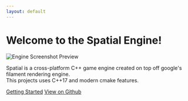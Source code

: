 ```yaml
---
layout: default
---
```


<h1 class="text-center">Welcome to the Spatial Engine!</h1>

<div class="d-flex" style="flex-direction: column; align-items: center;">
    <img src="{{site.baseurl}}/assets/preview.png" alt="Engine Screenshot Preview"/>
    <p class="text-center">
        Spatial is a cross-platform C++ game engine created on top off google's filament rendering engine.<br/>
        This projects uses C++17 and modern cmake features.
    </p>
    <div class="d-flex">
        <a href="{{site.baseurl}}/docs/01-getting-started" class="btn btn-blue">Getting Started</a>
        <a href="https://github.com/luizgabriel/Spatial.Engine" class="btn ml-2">View on Github</a>
    </div>
</div>
